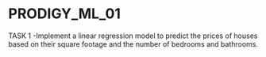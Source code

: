 # PRODIGY_ML_01
TASK 1 -Implement a linear regression model to predict the prices of houses based on their square footage and the number of bedrooms and bathrooms.

